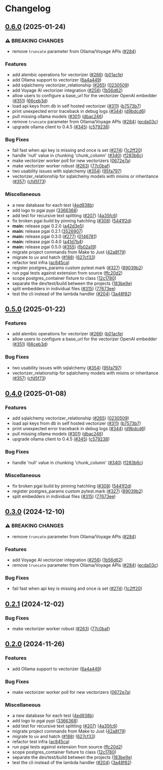 # Changelog

## [0.6.0](https://github.com/nagyist/pgai/compare/pgai-v0.5.0...pgai-v0.6.0) (2025-01-24)


### ⚠ BREAKING CHANGES

* remove `truncate` parameter from Ollama/Voyage APIs ([#284](https://github.com/nagyist/pgai/issues/284))

### Features

* add alembic operations for vectorizer ([#266](https://github.com/nagyist/pgai/issues/266)) ([b01acfe](https://github.com/nagyist/pgai/commit/b01acfeeb7f0472de0337442c3c63a51d6690167))
* add Ollama support to vectorizer ([6a4a449](https://github.com/nagyist/pgai/commit/6a4a449e99e2e5e62b5f551206a0b28e5ad40802))
* add sqlalchemy vectorizer_relationship ([#265](https://github.com/nagyist/pgai/issues/265)) ([0230509](https://github.com/nagyist/pgai/commit/0230509a374c472d65280769f92f0baeebb908d7))
* add Voyage AI vectorizer integration ([#256](https://github.com/nagyist/pgai/issues/256)) ([1b56d62](https://github.com/nagyist/pgai/commit/1b56d62295faf996697db75f3a9ac9391869a3bb))
* allow users to configure a base_url for the vectorizer OpenAI embedder ([#351](https://github.com/nagyist/pgai/issues/351)) ([66ceb3d](https://github.com/nagyist/pgai/commit/66ceb3dc62712b82f45e2485072595c2f402065b))
* load api keys from db in self hosted vectorizer ([#311](https://github.com/nagyist/pgai/issues/311)) ([b7573b7](https://github.com/nagyist/pgai/commit/b7573b79711a691a37201e06f6e5ba52631b69b9))
* print unexpected error traceback in debug logs ([#344](https://github.com/nagyist/pgai/issues/344)) ([d9bdcd6](https://github.com/nagyist/pgai/commit/d9bdcd633fe372fca14dd97d830aeed9789f78ac))
* pull missing ollama models ([#301](https://github.com/nagyist/pgai/issues/301)) ([dbac246](https://github.com/nagyist/pgai/commit/dbac246b563f10d1704b40bf16038b16529d6888))
* remove `truncate` parameter from Ollama/Voyage APIs ([#284](https://github.com/nagyist/pgai/issues/284)) ([ecda03c](https://github.com/nagyist/pgai/commit/ecda03cf5d27f750db534801719413d0abcfa557))
* upgrade ollama client to 0.4.5 ([#345](https://github.com/nagyist/pgai/issues/345)) ([c579238](https://github.com/nagyist/pgai/commit/c57923804532980d8b2bb5e3b47a927c48f55df0))


### Bug Fixes

* fail fast when api key is missing and once is set ([#274](https://github.com/nagyist/pgai/issues/274)) ([1c2ff20](https://github.com/nagyist/pgai/commit/1c2ff2013fd64949a8f5c6374e3134af1b2551f4))
* handle 'null' value in chunking 'chunk_column' ([#340](https://github.com/nagyist/pgai/issues/340)) ([f283b6c](https://github.com/nagyist/pgai/commit/f283b6cecd7da42a5197da6219b990598e19f9f0))
* make vectorizer worker poll for new vectorizers ([0672e7a](https://github.com/nagyist/pgai/commit/0672e7a71e2792c984ce9a590a06de9bfd25c8b5))
* make vectorizer worker robust ([#263](https://github.com/nagyist/pgai/issues/263)) ([77c0baf](https://github.com/nagyist/pgai/commit/77c0baf57438a837f47c179769bc684edeafbfc8))
* two usability issues with sqlalchemy ([#354](https://github.com/nagyist/pgai/issues/354)) ([95fa797](https://github.com/nagyist/pgai/commit/95fa797f559adfbaf91ff5198db0d7c45381e1dc))
* vectorizer_relationship for sqlalchemy models with mixins or inheritance ([#357](https://github.com/nagyist/pgai/issues/357)) ([cfd5f73](https://github.com/nagyist/pgai/commit/cfd5f73606e1a6b88eab00d043bded8d898ab4dd))


### Miscellaneous

* a new database for each test ([4ed938b](https://github.com/nagyist/pgai/commit/4ed938bd86932bf21340e14007210d8dc6fd72e1))
* add logo to pgai pypi ([3366368](https://github.com/nagyist/pgai/commit/336636872b39ce371d801f4ffacd1ea57e67b9f5))
* add test for recursive text splitting ([#207](https://github.com/nagyist/pgai/issues/207)) ([4a35fc6](https://github.com/nagyist/pgai/commit/4a35fc693395bc4125b9654650043cad5929889e))
* fix broken pgai build by pinning hatchling ([#308](https://github.com/nagyist/pgai/issues/308)) ([5441f2d](https://github.com/nagyist/pgai/commit/5441f2d3445b1f2afc85ce34b220002b8e4cf08f))
* **main:** release pgai 0.2.0 ([a42d3e5](https://github.com/nagyist/pgai/commit/a42d3e59652b7adbd4a688f0e099f647f14f0901))
* **main:** release pgai 0.2.1 ([3526907](https://github.com/nagyist/pgai/commit/3526907940f91b87a9f24a25460d16be398598af))
* **main:** release pgai 0.3.0 ([#277](https://github.com/nagyist/pgai/issues/277)) ([0146781](https://github.com/nagyist/pgai/commit/0146781f4ba641ae78fd5943a5fbb6997519c1a5))
* **main:** release pgai 0.4.0 ([a41d7b4](https://github.com/nagyist/pgai/commit/a41d7b4f2dd4c2cff03d5882762b37d92b405f43))
* **main:** release pgai 0.5.0 ([#355](https://github.com/nagyist/pgai/issues/355)) ([fb02a19](https://github.com/nagyist/pgai/commit/fb02a19ea03debec7d7fbf7bdce3e3603b078292))
* migrate project commands from Make to Just ([42a8f79](https://github.com/nagyist/pgai/commit/42a8f795c89bfc7526008dda7c99a3d6a4ecce70))
* migrate to uv and hatch ([#188](https://github.com/nagyist/pgai/issues/188)) ([627cf33](https://github.com/nagyist/pgai/commit/627cf33e802cac01f2a204aecf994ceb9509a84e))
* refactor test infra ([ac845ca](https://github.com/nagyist/pgai/commit/ac845ca8dc834e0359113fd63d30c6ec98e041a7))
* register postgres_params custom pytest.mark ([#327](https://github.com/nagyist/pgai/issues/327)) ([89039b2](https://github.com/nagyist/pgai/commit/89039b2181192191dad48dc8206e76b17643e129))
* run pgai tests against extension from source ([ffc20d2](https://github.com/nagyist/pgai/commit/ffc20d243c2a632d01c5e3476ddbc6c636d994c1))
* scope postgres_container fixture to class ([12c1780](https://github.com/nagyist/pgai/commit/12c17809ec235d759e37eaa0898ea3274fea6319))
* separate the dev/test/build between the projects ([183be9e](https://github.com/nagyist/pgai/commit/183be9e82632287c35081c4eefd81ff99d4bd4ba))
* split embedders in individual files ([#315](https://github.com/nagyist/pgai/issues/315)) ([77673ee](https://github.com/nagyist/pgai/commit/77673eee81191c7f2c8966010fe8f04d9a929dee))
* test the cli instead of the lambda handler ([#204](https://github.com/nagyist/pgai/issues/204)) ([3a48f82](https://github.com/nagyist/pgai/commit/3a48f82b103175b83d1036bff31b00f5122606aa))

## [0.5.0](https://github.com/timescale/pgai/compare/pgai-v0.4.0...pgai-v0.5.0) (2025-01-22)


### Features

* add alembic operations for vectorizer ([#266](https://github.com/timescale/pgai/issues/266)) ([b01acfe](https://github.com/timescale/pgai/commit/b01acfeeb7f0472de0337442c3c63a51d6690167))
* allow users to configure a base_url for the vectorizer OpenAI embedder ([#351](https://github.com/timescale/pgai/issues/351)) ([66ceb3d](https://github.com/timescale/pgai/commit/66ceb3dc62712b82f45e2485072595c2f402065b))


### Bug Fixes

* two usability issues with sqlalchemy ([#354](https://github.com/timescale/pgai/issues/354)) ([95fa797](https://github.com/timescale/pgai/commit/95fa797f559adfbaf91ff5198db0d7c45381e1dc))
* vectorizer_relationship for sqlalchemy models with mixins or inheritance ([#357](https://github.com/timescale/pgai/issues/357)) ([cfd5f73](https://github.com/timescale/pgai/commit/cfd5f73606e1a6b88eab00d043bded8d898ab4dd))

## [0.4.0](https://github.com/timescale/pgai/compare/pgai-v0.3.0...pgai-v0.4.0) (2025-01-08)


### Features

* add sqlalchemy vectorizer_relationship ([#265](https://github.com/timescale/pgai/issues/265)) ([0230509](https://github.com/timescale/pgai/commit/0230509a374c472d65280769f92f0baeebb908d7))
* load api keys from db in self hosted vectorizer ([#311](https://github.com/timescale/pgai/issues/311)) ([b7573b7](https://github.com/timescale/pgai/commit/b7573b79711a691a37201e06f6e5ba52631b69b9))
* print unexpected error traceback in debug logs ([#344](https://github.com/timescale/pgai/issues/344)) ([d9bdcd6](https://github.com/timescale/pgai/commit/d9bdcd633fe372fca14dd97d830aeed9789f78ac))
* pull missing ollama models ([#301](https://github.com/timescale/pgai/issues/301)) ([dbac246](https://github.com/timescale/pgai/commit/dbac246b563f10d1704b40bf16038b16529d6888))
* upgrade ollama client to 0.4.5 ([#345](https://github.com/timescale/pgai/issues/345)) ([c579238](https://github.com/timescale/pgai/commit/c57923804532980d8b2bb5e3b47a927c48f55df0))


### Bug Fixes

* handle 'null' value in chunking 'chunk_column' ([#340](https://github.com/timescale/pgai/issues/340)) ([f283b6c](https://github.com/timescale/pgai/commit/f283b6cecd7da42a5197da6219b990598e19f9f0))


### Miscellaneous

* fix broken pgai build by pinning hatchling ([#308](https://github.com/timescale/pgai/issues/308)) ([5441f2d](https://github.com/timescale/pgai/commit/5441f2d3445b1f2afc85ce34b220002b8e4cf08f))
* register postgres_params custom pytest.mark ([#327](https://github.com/timescale/pgai/issues/327)) ([89039b2](https://github.com/timescale/pgai/commit/89039b2181192191dad48dc8206e76b17643e129))
* split embedders in individual files ([#315](https://github.com/timescale/pgai/issues/315)) ([77673ee](https://github.com/timescale/pgai/commit/77673eee81191c7f2c8966010fe8f04d9a929dee))

## [0.3.0](https://github.com/timescale/pgai/compare/pgai-v0.2.1...pgai-v0.3.0) (2024-12-10)


### ⚠ BREAKING CHANGES

* remove `truncate` parameter from Ollama/Voyage APIs ([#284](https://github.com/timescale/pgai/issues/284))

### Features

* add Voyage AI vectorizer integration ([#256](https://github.com/timescale/pgai/issues/256)) ([1b56d62](https://github.com/timescale/pgai/commit/1b56d62295faf996697db75f3a9ac9391869a3bb))
* remove `truncate` parameter from Ollama/Voyage APIs ([#284](https://github.com/timescale/pgai/issues/284)) ([ecda03c](https://github.com/timescale/pgai/commit/ecda03cf5d27f750db534801719413d0abcfa557))


### Bug Fixes

* fail fast when api key is missing and once is set ([#274](https://github.com/timescale/pgai/issues/274)) ([1c2ff20](https://github.com/timescale/pgai/commit/1c2ff2013fd64949a8f5c6374e3134af1b2551f4))

## [0.2.1](https://github.com/timescale/pgai/compare/pgai-v0.2.0...pgai-v0.2.1) (2024-12-02)


### Bug Fixes

* make vectorizer worker robust ([#263](https://github.com/timescale/pgai/issues/263)) ([77c0baf](https://github.com/timescale/pgai/commit/77c0baf57438a837f47c179769bc684edeafbfc8))

## [0.2.0](https://github.com/timescale/pgai/compare/pgai-v0.1.0...pgai-v0.2.0) (2024-11-26)


### Features

* add Ollama support to vectorizer ([6a4a449](https://github.com/timescale/pgai/commit/6a4a449e99e2e5e62b5f551206a0b28e5ad40802))


### Bug Fixes

* make vectorizer worker poll for new vectorizers ([0672e7a](https://github.com/timescale/pgai/commit/0672e7a71e2792c984ce9a590a06de9bfd25c8b5))


### Miscellaneous

* a new database for each test ([4ed938b](https://github.com/timescale/pgai/commit/4ed938bd86932bf21340e14007210d8dc6fd72e1))
* add logo to pgai pypi ([3366368](https://github.com/timescale/pgai/commit/336636872b39ce371d801f4ffacd1ea57e67b9f5))
* add test for recursive text splitting ([#207](https://github.com/timescale/pgai/issues/207)) ([4a35fc6](https://github.com/timescale/pgai/commit/4a35fc693395bc4125b9654650043cad5929889e))
* migrate project commands from Make to Just ([42a8f79](https://github.com/timescale/pgai/commit/42a8f795c89bfc7526008dda7c99a3d6a4ecce70))
* migrate to uv and hatch ([#188](https://github.com/timescale/pgai/issues/188)) ([627cf33](https://github.com/timescale/pgai/commit/627cf33e802cac01f2a204aecf994ceb9509a84e))
* refactor test infra ([ac845ca](https://github.com/timescale/pgai/commit/ac845ca8dc834e0359113fd63d30c6ec98e041a7))
* run pgai tests against extension from source ([ffc20d2](https://github.com/timescale/pgai/commit/ffc20d243c2a632d01c5e3476ddbc6c636d994c1))
* scope postgres_container fixture to class ([12c1780](https://github.com/timescale/pgai/commit/12c17809ec235d759e37eaa0898ea3274fea6319))
* separate the dev/test/build between the projects ([183be9e](https://github.com/timescale/pgai/commit/183be9e82632287c35081c4eefd81ff99d4bd4ba))
* test the cli instead of the lambda handler ([#204](https://github.com/timescale/pgai/issues/204)) ([3a48f82](https://github.com/timescale/pgai/commit/3a48f82b103175b83d1036bff31b00f5122606aa))
